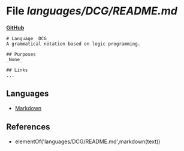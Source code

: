 # File _languages/DCG/README.md_
**[GitHub](https://github.com/softlang/yas/blob/master/languages/DCG/README.md)**
```
# Language _DCG_
A grammatical notation based on logic programming.

## Purposes
_None_

## Links
...
```

## Languages
* [Markdown](../languages/Markdown.md)

## References
* elementOf('languages/DCG/README.md',markdown(text))
